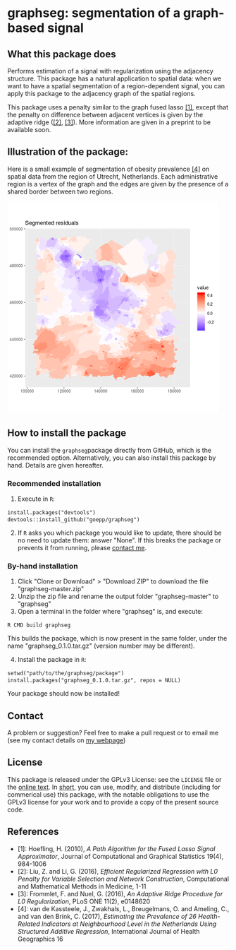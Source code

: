 # graphseg: segmentation of a graph-based signal

## What this package does
Performs estimation of a signal with regularization using the adjacency structure.
This package has a natural application to spatial data: when we want to have a spatial segmentation of a region-dependent signal, you can apply this package to the adjacency graph of the spatial regions.

This package uses a penalty similar to the graph fused lasso [[1]](https://arxiv.org/pdf/0910.0526.pdf), except that the penalty on difference between adjacent vertices is given by the adaptive ridge ([[2]](http://downloads.hindawi.com/journals/cmmm/2016/3456153.pdf),  [[3]](https://www.ncbi.nlm.nih.gov/pmc/articles/PMC4743917/pdf/pone.0148620.pdf)).
More information are given in a preprint to be available soon.

## Illustration of the package:
Here is a small example of segmentation of obesity prevalence [[4]](https://ij-healthgeographics.biomedcentral.com/track/pdf/10.1186/s12942-017-0097-5) on spatial data from the region of Utrecht, Netherlands.
Each administrative region is a vertex of the graph and the edges are given by the presence of a shared border between two regions.

![some useless text](utrecht_gif.gif)



## How to install the package
You can install the `graphseg`package directly from GitHub, which is the recommended option. Alternatively, you can also install this package by hand. Details are given hereafter.

### Recommended installation
1. Execute in `R`:

```
install.packages("devtools")   
devtools::install_github("goepp/graphseg")
```

2. If `R` asks you which package you would like to update, there should be no need to update them: answer "None". If this breaks the package or prevents it from running, please [contact me](https://github.com/goepp/graphseg#contact).

### By-hand installation
1. Click "Clone or Download" > "Download ZIP" to download the file "graphseg-master.zip"
2. Unzip the zip file and rename the output folder "graphseg-master" to "graphseg"
3. Open a terminal in the folder where "graphseg" is, and execute:

```
R CMD build graphseg  
```

This builds the package, which is now present in the same folder, under the name "graphseg_0.1.0.tar.gz" (version number may be different).

4. Install the package in `R`:
```
setwd("path/to/the/graphseg/package")   
install.packages("graphseg_0.1.0.tar.gz", repos = NULL)
```
Your package should now be installed!

## Contact
A problem or suggestion? Feel free to make a pull request or to email me (see my contact details on [my webpage](https://goepp.github.io))

## License
This package is released under the GPLv3 License: see the `LICENSE` file or the [online text](https://www.gnu.org/licenses/gpl-3.0.en.html). In [short](https://tldrlegal.com/license/gnu-general-public-license-v3-(gpl-3)#summary), you can use, modify, and distribute (including for commerical use) this package, with the notable obligations to use the GPLv3 license for your work and to provide a copy of the present source code.

## References

- [1]: Hoefling, H. (2010), *A Path Algorithm for the Fused Lasso Signal Approximator*, Journal of Computational and Graphical Statistics 19(4), 984-1006
- [2]: Liu, Z. and Li, G. (2016), *Efficient Regularized Regression with L0 Penalty for Variable Selection and Network Construction*, Computational and Mathematical Methods in Medicine, 1-11
- [3]: Frommlet, F. and Nuel, G. (2016), *An Adaptive Ridge Procedure for L0 Regularization*, PLoS ONE 11(2), e0148620
- [4]: van de Kassteele, J., Zwakhals, L., Breugelmans, O. and Ameling, C., and van den Brink, C. (2017), *Estimating the Prevalence of 26 Health-Related Indicators at Neighbourhood Level in the Netherlands Using Structured Additive Regression*, International Journal of Health Geographics 16

